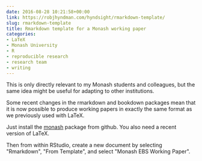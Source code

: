 ```yaml
---
date: 2016-08-28 10:21:58+00:00
link: https://robjhyndman.com/hyndsight/rmarkdown-template/
slug: rmarkdown-template
title: Rmarkdown template for a Monash working paper
categories:
- LaTeX
- Monash University
- R
- reproducible research
- research team
- writing
---
```


This is only directly relevant to my Monash students and colleagues, but the same idea might be useful for adapting to other institutions.

Some recent changes in the rmarkdown and bookdown packages mean that it is now possible to produce working papers in exactly the same format as we previously used with LaTeX.<!-- more -->

Just install the [monash](https://github.com/numbats/monash) package from github. You also need a recent version of LaTeX.

Then from within RStudio, create a new document by selecting "Rmarkdown", "From Template", and select "Monash EBS Working Paper".
